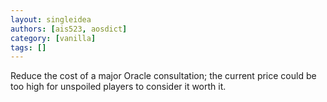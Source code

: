 ```yaml
---
layout: singleidea
authors: [ais523, aosdict]
category: [vanilla]
tags: []
---
```

Reduce the cost of a major Oracle consultation; the current price could be too high for unspoiled players to consider it worth it.
